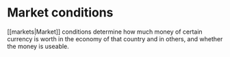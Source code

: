 # Market conditions
[[markets|Market]] conditions determine how much money of certain currency is worth in the economy of that country and in others, and whether the money is useable.